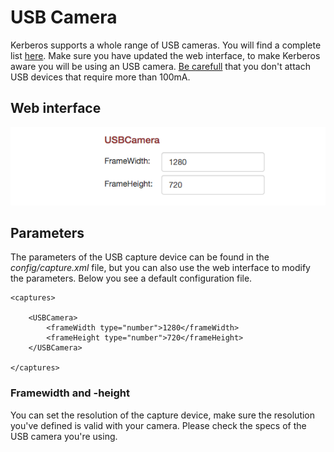 # USB Camera

Kerberos supports a whole range of USB cameras. You will find a complete list [here](https://web.archive.org/web/20120815172655/http://opencv.willowgarage.com/wiki/Welcome/OS/). Make sure you have updated the web interface, to make Kerberos aware you will be using an USB camera. [Be carefull](http://raspberrypi.stackexchange.com/questions/340/how-much-power-can-be-provided-through-usb) that you don't attach USB devices that require more than 100mA.

## Web interface 

![USB camera](1_usb-camera.png)

## Parameters

The parameters of the USB capture device can be found in the *config/capture.xml* file, but you can also use the web interface to modify the parameters. Below you see a default configuration file.

	<captures>

		<USBCamera>
	    	<frameWidth type="number">1280</frameWidth>
	    	<frameHeight type="number">720</frameHeight>
	    </USBCamera>
	    
	</captures>

### Framewidth and -height

You can set the resolution of the capture device, make sure the resolution you've defined is valid with your camera. Please check the specs of the USB camera you're using.